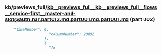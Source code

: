 ### kb/previews_full/kb__previews_full__kb__previews_full__flows__service-first__master-and-slot@auth.har.part012.md.part001.md.part001.md (part 002)

```md
    "lineNumber": 0,
                    "columnNumber": 29892
                  },
                  {
                    "fu
```

```
